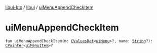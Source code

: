 [libui-ktx](../index.md) / [libui](index.md) / [uiMenuAppendCheckItem](./ui-menu-append-check-item.md)

# uiMenuAppendCheckItem

`fun uiMenuAppendCheckItem(m: `[`CValuesRef`](../kotlinx.cinterop/-c-values-ref/index.md)`<`[`uiMenu`](ui-menu.md)`>?, name: `[`String`](https://kotlinlang.org/api/latest/jvm/stdlib/kotlin/-string/index.html)`?): `[`CPointer`](../kotlinx.cinterop/-c-pointer/index.md)`<`[`uiMenuItem`](ui-menu-item.md)`>?`